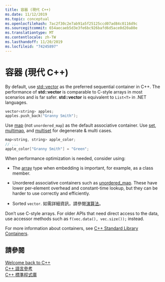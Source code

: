 ```yaml
---
title: 容器 (現代 C++)
ms.date: 11/12/2019
ms.topic: conceptual
ms.openlocfilehash: 7ac2f30c2e7ab91a5f25125ccd07ad84c0116d9c
ms.sourcegitcommit: 654aecaeb5d3e3fe6bc926bafd6d5ace0d20a80e
ms.translationtype: MT
ms.contentlocale: zh-TW
ms.lasthandoff: 11/20/2019
ms.locfileid: "74245897"
---
```

# <a name="containers-modern-c"></a>容器 (現代 C++)

By default, use [std::vector](../standard-library/vector-class.md) as the preferred sequential container in C++. The performance of **std::vector** is comparable to C-style arrays in most scenarios and is far safer. **std::vector** is equivalent to `List<T>` in .NET languages.

```cpp
vector<string> apples;
apples.push_back("Granny Smith");
```

Use [map](../standard-library/map-class.md) (not `unordered_map`) as the default associative container. Use [set](../standard-library/set-class.md), [multimap](../standard-library/multimap-class.md), and [multiset](../standard-library/multiset-class.md) for degenerate & multi cases.

```cpp
map<string, string> apple_color;
// ...
apple_color["Granny Smith"] = "Green";
```

When performance optimization is needed, consider using:

- The [array](../standard-library/array-class-stl.md) type when embedding is important, for example, as a class member.

- Unordered associative containers such as [unordered_map](../standard-library/unordered-map-class.md). These have lower per-element overhead and constant-time lookup, but they can be harder to use correctly and efficiently.

- Sorted `vector`. 如需詳細資訊，請參閱[演算法](../cpp/algorithms-modern-cpp.md)。

Don’t use C-style arrays. For older APIs that need direct access to the data, use accessor methods such as `f(vec.data(), vec.size());` instead.

For more information about containers, see [C++ Standard Library Containers](../standard-library/stl-containers.md).

## <a name="see-also"></a>請參閱

[Welcome back to C++](../cpp/welcome-back-to-cpp-modern-cpp.md)<br/>
[C++ 語言參考](../cpp/cpp-language-reference.md)<br/>
[C++ 標準程式庫](../standard-library/cpp-standard-library-reference.md)
